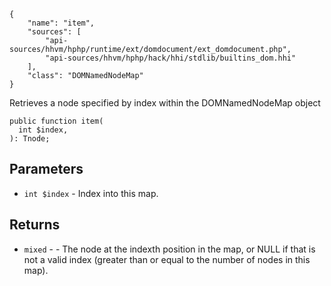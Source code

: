 ``` yamlmeta
{
    "name": "item",
    "sources": [
        "api-sources/hhvm/hphp/runtime/ext/domdocument/ext_domdocument.php",
        "api-sources/hhvm/hphp/hack/hhi/stdlib/builtins_dom.hhi"
    ],
    "class": "DOMNamedNodeMap"
}
```




Retrieves a node specified by index within the DOMNamedNodeMap object




``` Hack
public function item(
  int $index,
): Tnode;
```




## Parameters




+ ` int $index ` - Index into this map.




## Returns




* ` mixed ` - - The node at the indexth position in the map, or NULL if
  that is not a valid index (greater than or equal to the number of nodes
  in this map).
<!-- HHAPIDOC -->
